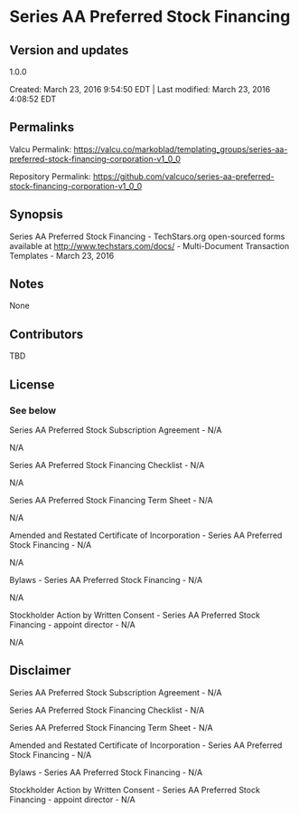 

# Series AA Preferred Stock Financing

## Version and updates

1.0.0

Created: March 23, 2016  9:54:50 EDT | Last modified: March 23, 2016  4:08:52 EDT

## Permalinks

Valcu Permalink: https://valcu.co/markoblad/templating_groups/series-aa-preferred-stock-financing-corporation-v1_0_0

Repository Permalink: https://github.com/valcuco/series-aa-preferred-stock-financing-corporation-v1_0_0

## Synopsis

Series AA Preferred Stock Financing - TechStars.org open-sourced forms available at http://www.techstars.com/docs/ - Multi-Document Transaction Templates - March 23, 2016

## Notes

None

## Contributors

TBD

## License

### See below


  Series AA Preferred Stock Subscription Agreement - N/A

  N/A

  Series AA Preferred Stock Financing Checklist - N/A

  N/A

  Series AA Preferred Stock Financing Term Sheet - N/A

  N/A

  Amended and Restated Certificate of Incorporation - Series AA Preferred Stock Financing - N/A

  N/A

  Bylaws - Series AA Preferred Stock Financing - N/A

  N/A

  Stockholder Action by Written Consent - Series AA Preferred Stock Financing - appoint director - N/A

  N/A


## Disclaimer


  Series AA Preferred Stock Subscription Agreement - N/A

  Series AA Preferred Stock Financing Checklist - N/A

  Series AA Preferred Stock Financing Term Sheet - N/A

  Amended and Restated Certificate of Incorporation - Series AA Preferred Stock Financing - N/A

  Bylaws - Series AA Preferred Stock Financing - N/A

  Stockholder Action by Written Consent - Series AA Preferred Stock Financing - appoint director - N/A
